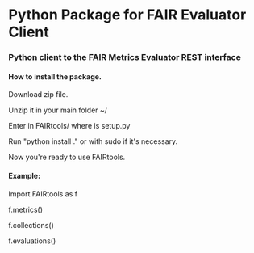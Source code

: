 # Python Package for FAIR Evaluator Client
### Python client to the FAIR Metrics Evaluator REST interface

#### How to install the package.

Download zip file.

Unzip it in your main folder ~/

Enter in FAIRtools/ where is setup.py

Run "python install ." or with sudo if it's necessary.

Now you're ready to use FAIRtools.

#### Example:
Import FAIRtools as f

f.metrics()

f.collections()

f.evaluations()
